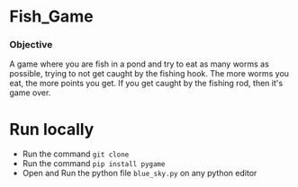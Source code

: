# Fish_Game

### Objective

A game where you are fish in a pond and try to eat as many worms as possible, trying to not get caught by the fishing hook. The more worms you eat, the more points you get. If you get caught by the fishing rod, then it's game over.

# Run locally

* Run the command `git clone `
* Run the command `pip install pygame`
* Open and Run the python file `blue_sky.py` on any python editor
